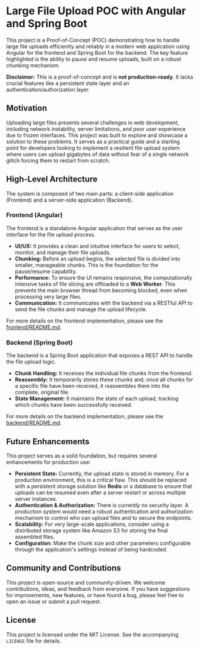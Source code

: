 # Large File Upload POC with Angular and Spring Boot

This project is a Proof-of-Concept (POC) demonstrating how to handle large file uploads efficiently and reliably in a modern web application using Angular for the frontend and Spring Boot for the backend. The key feature highlighted is the ability to pause and resume uploads, built on a robust chunking mechanism.

**Disclaimer:** This is a proof-of-concept and is **not production-ready**. It lacks crucial features like a persistent state layer and an authentication/authorization layer.

## Motivation

Uploading large files presents several challenges in web development, including network instability, server limitations, and poor user experience due to frozen interfaces. This project was built to explore and showcase a solution to these problems. It serves as a practical guide and a starting point for developers looking to implement a resilient file upload system where users can upload gigabytes of data without fear of a single network glitch forcing them to restart from scratch.

## High-Level Architecture

The system is composed of two main parts: a client-side application (Frontend) and a server-side application (Backend).

### Frontend (Angular)

The frontend is a standalone Angular application that serves as the user interface for the file upload process.

-   **UI/UX:** It provides a clean and intuitive interface for users to select, monitor, and manage their file uploads.
-   **Chunking:** Before an upload begins, the selected file is divided into smaller, manageable chunks. This is the foundation for the pause/resume capability.
-   **Performance:** To ensure the UI remains responsive, the computationally intensive tasks of file slicing are offloaded to a **Web Worker**. This prevents the main browser thread from becoming blocked, even when processing very large files.
-   **Communication:** It communicates with the backend via a RESTful API to send the file chunks and manage the upload lifecycle.

For more details on the frontend implementation, please see the [frontend/README.md](frontend/README.md).

### Backend (Spring Boot)

The backend is a Spring Boot application that exposes a REST API to handle the file upload logic.

-   **Chunk Handling:** It receives the individual file chunks from the frontend.
-   **Reassembly:** It temporarily stores these chunks and, once all chunks for a specific file have been received, it reassembles them into the complete, original file.
-   **State Management:** It maintains the state of each upload, tracking which chunks have been successfully received.

For more details on the backend implementation, please see the [backend/README.md](backend/README.md).

## Future Enhancements

This project serves as a solid foundation, but requires several enhancements for production use:

*   **Persistent State:** Currently, the upload state is stored in memory. For a production environment, this is a critical flaw. This should be replaced with a persistent storage solution like **Redis** or a database to ensure that uploads can be resumed even after a server restart or across multiple server instances.
*   **Authentication & Authorization:** There is currently no security layer. A production system would need a robust authentication and authorization mechanism to control who can upload files and to secure the endpoints.
*   **Scalability:** For very large-scale applications, consider using a distributed storage system like Amazon S3 for storing the final assembled files.
*   **Configuration:** Make the chunk size and other parameters configurable through the application's settings instead of being hardcoded.

## Community and Contributions

This project is open-source and community-driven. We welcome contributions, ideas, and feedback from everyone. If you have suggestions for improvements, new features, or have found a bug, please feel free to open an issue or submit a pull request.

## License

This project is licensed under the MIT License. See the accompanying `LICENSE` file for details.
